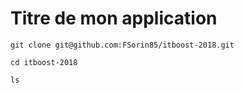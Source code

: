 # Titre de mon application
```
git clone git@github.com:FSorin85/itboost-2018.git

cd itboost-2018

ls